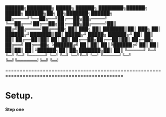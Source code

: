 
 ██████╗████████╗ █████╗  ██████╗     ████████╗██████╗  █████╗  ██████╗██╗  ██╗███████╗██████╗ 
██╔════╝╚══██╔══╝██╔══██╗██╔════╝     ╚══██╔══╝██╔══██╗██╔══██╗██╔════╝██║ ██╔╝██╔════╝██╔══██╗
██║  ███╗  ██║   ███████║██║  ███╗       ██║   ██████╔╝███████║██║     █████╔╝ █████╗  ██████╔╝
██║   ██║  ██║   ██╔══██║██║   ██║       ██║   ██╔══██╗██╔══██║██║     ██╔═██╗ ██╔══╝  ██╔══██╗
╚██████╔╝  ██║   ██║  ██║╚██████╔╝       ██║   ██║  ██║██║  ██║╚██████╗██║  ██╗███████╗██║  ██║
 ╚═════╝   ╚═╝   ╚═╝  ╚═╝ ╚═════╝        ╚═╝   ╚═╝  ╚═╝╚═╝  ╚═╝ ╚═════╝╚═╝  ╚═╝╚══════╝╚═╝  ╚═╝
                                                                                               
===============================================================================================
# Setup.
**Step one**
